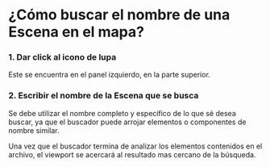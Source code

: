 # ¿Cómo buscar el nombre de una Escena en el mapa?

### 1. Dar click al icono de lupa

Este se encuentra en el panel izquierdo, en la parte superior.

### 2. Escribir el nombre de la Escena que se busca

Se debe utilizar el nombre completo y específico de lo que sé desea buscar, ya que el buscador puede arrojar elementos o componentes de nombre similar.

Una vez que el buscador termina de analizar los elementos contenidos en el archivo, el viewport se acercará al resultado mas cercano de la búsqueda.